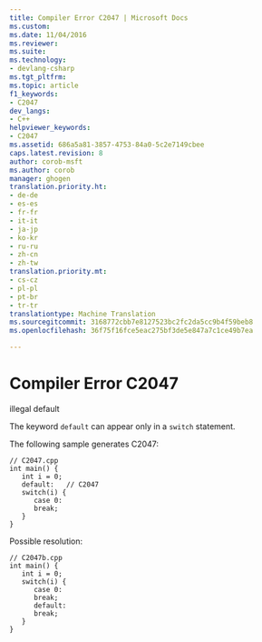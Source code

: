```yaml
---
title: Compiler Error C2047 | Microsoft Docs
ms.custom: 
ms.date: 11/04/2016
ms.reviewer: 
ms.suite: 
ms.technology:
- devlang-csharp
ms.tgt_pltfrm: 
ms.topic: article
f1_keywords:
- C2047
dev_langs:
- C++
helpviewer_keywords:
- C2047
ms.assetid: 686a5a81-3857-4753-84a0-5c2e7149cbee
caps.latest.revision: 8
author: corob-msft
ms.author: corob
manager: ghogen
translation.priority.ht:
- de-de
- es-es
- fr-fr
- it-it
- ja-jp
- ko-kr
- ru-ru
- zh-cn
- zh-tw
translation.priority.mt:
- cs-cz
- pl-pl
- pt-br
- tr-tr
translationtype: Machine Translation
ms.sourcegitcommit: 3168772cbb7e8127523bc2fc2da5cc9b4f59beb8
ms.openlocfilehash: 36f75f16fce5eac275bf3de5e847a7c1ce49b7ea

---
```

# Compiler Error C2047
illegal default  
  
 The keyword `default` can appear only in a `switch` statement.  
  
 The following sample generates C2047:  
  
```  
// C2047.cpp  
int main() {  
   int i = 0;  
   default:   // C2047  
   switch(i) {  
      case 0:  
      break;  
   }  
}  
```  
  
 Possible resolution:  
  
```  
// C2047b.cpp  
int main() {  
   int i = 0;  
   switch(i) {  
      case 0:  
      break;  
      default:  
      break;  
   }  
}  
```


<!--HONumber=Jan17_HO2-->


